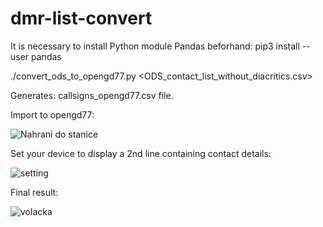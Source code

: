 # dmr-list-convert

It is necessary to install Python module Pandas beforhand:
pip3 install --user pandas


./convert_ods_to_opengd77.py <ODS_contact_list_without_diacritics.csv>

Generates: callsigns_opengd77.csv file.

Import to opengd77:

![Nahrani do stanice](https://user-images.githubusercontent.com/26999615/145954357-81e7c262-1b85-47b9-b0f1-ec225f991723.png)



Set your device to display a 2nd line containing contact details:

![setting](https://user-images.githubusercontent.com/26999615/145956968-8c4d4b4f-e210-48bf-ad8f-829bd478fe54.jpg)


Final result:

![volacka](https://user-images.githubusercontent.com/26999615/145963017-cf7121fc-e0d3-42d6-a710-43dc168e2b90.jpg)
